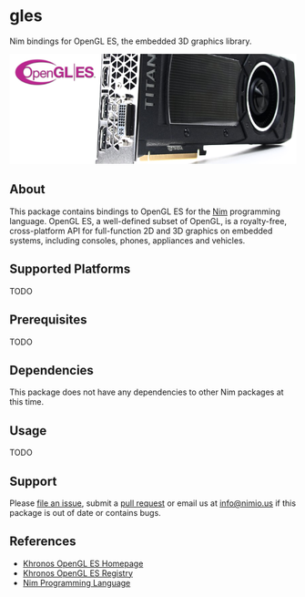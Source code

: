 # gles

Nim bindings for OpenGL ES, the embedded 3D graphics library.

![gles Logo](docs/logo.png)


## About

This package contains bindings to OpenGL ES for the [Nim](http://nim-lang.org)
programming language. OpenGL ES, a well-defined subset of OpenGL, is a
royalty-free, cross-platform API for full-function 2D and 3D graphics on
embedded systems, including consoles, phones, appliances and vehicles.


## Supported Platforms

TODO


## Prerequisites

TODO


## Dependencies

This package does not have any dependencies to other Nim packages at this time.


## Usage

TODO


## Support

Please [file an issue](https://github.com/nimious/gles/issues), submit a
[pull request](https://github.com/nimious/gles/pulls?q=is%3Aopen+is%3Apr)
or email us at info@nimio.us if this package is out of date or contains bugs.


## References

* [Khronos OpenGL ES Homepage](https://www.khronos.org/opengles/)
* [Khronos OpenGL ES Registry](https://www.khronos.org/registry/gles/)
* [Nim Programming Language](http://nim-lang.org/)
